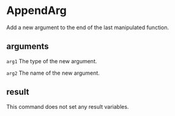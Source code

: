 # AppendArg

Add a new argument to the end of the last manipulated function.

## arguments

`arg1` The type of the new argument.

`arg2` The name of the new argument.

## result

This command does not set any result variables.
